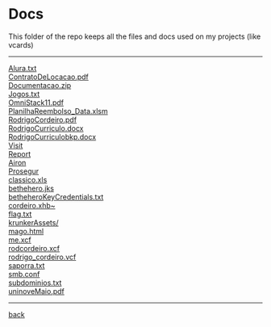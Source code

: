 # Docs
This folder of the repo keeps all the files and docs used on my projects (like vcards)

---------------------------
[Alura.txt](Alura.txt)<br>
[ContratoDeLocacao.pdf](ContratoDeLocacao.pdf)<br>
[Documentacao.zip](Documentacao.zip)<br>
[Jogos.txt](Jogos.txt)<br>
[OmniStack11.pdf](OmniStack11.pdf)<br>
[PlanilhaReembolso_Data.xlsm](PlanilhaReembolso_Data.xlsm)<br>
[RodrigoCordeiro.pdf](RodrigoCordeiro.pdf)<br>
[RodrigoCurriculo.docx](RodrigoCurriculo.docx)<br>
[RodrigoCurriculobkp.docx](RodrigoCurriculobkp.docx)<br>
[Visit](Visit)<br>
[Report](Report)<br>
[Airon](Airon)<br>
[Prosegur](Prosegur)<br>
[classico.xls](classico.xls)<br>
[bethehero.jks](bethehero.jks)<br>
[betheheroKeyCredentials.txt](betheheroKeyCredentials.txt)<br>
[cordeiro.xhb~](cordeiro.xhb~)<br>
[flag.txt](flag.txt)<br>
[krunkerAssets/](krunkerAssets/)<br>
[mago.html](mago.html)<br>
[me.xcf](me.xcf)<br>
[rodcordeiro.xcf](rodcordeiro.xcf)<br>
[rodrigo_cordeiro.vcf](rodrigo_cordeiro.vcf)<br>
[saporra.txt](saporra.txt)<br>
[smb.conf](smb.conf)<br>
[subdominios.txt](subdominios.txt)<br>
[uninoveMaio.pdf](uninoveMaio.pdf)<br>

---------------------------

[back](../)
